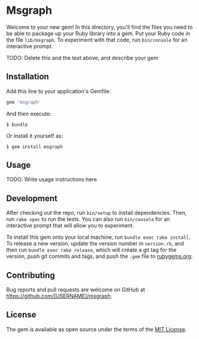 # Msgraph

Welcome to your new gem! In this directory, you'll find the files you need to be able to package up your Ruby library into a gem. Put your Ruby code in the file `lib/msgraph`. To experiment with that code, run `bin/console` for an interactive prompt.

TODO: Delete this and the text above, and describe your gem

## Installation

Add this line to your application's Gemfile:

```ruby
gem 'msgraph'
```

And then execute:

    $ bundle

Or install it yourself as:

    $ gem install msgraph

## Usage

TODO: Write usage instructions here

## Development

After checking out the repo, run `bin/setup` to install dependencies. Then, run `rake spec` to run the tests. You can also run `bin/console` for an interactive prompt that will allow you to experiment.

To install this gem onto your local machine, run `bundle exec rake install`. To release a new version, update the version number in `version.rb`, and then run `bundle exec rake release`, which will create a git tag for the version, push git commits and tags, and push the `.gem` file to [rubygems.org](https://rubygems.org).

## Contributing

Bug reports and pull requests are welcome on GitHub at https://github.com/[USERNAME]/msgraph.

## License

The gem is available as open source under the terms of the [MIT License](https://opensource.org/licenses/MIT).
